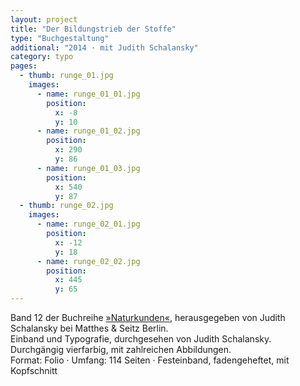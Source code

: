 ```yaml
---
layout: project
title: "Der Bildungstrieb der Stoffe"
type: "Buchgestaltung"
additional: "2014 · mit Judith Schalansky"
category: typo
pages:
  - thumb: runge_01.jpg
    images:
      - name: runge_01_01.jpg
        position:
          x: -8
          y: 10
      - name: runge_01_02.jpg
        position:
          x: 290
          y: 86
      - name: runge_01_03.jpg
        position:
          x: 540
          y: 87
  - thumb: runge_02.jpg
    images:
      - name: runge_02_01.jpg
        position:
          x: -12
          y: 18
      - name: runge_02_02.jpg
        position:
          x: 445
          y: 65
---
```

Band 12 der Buchreihe [»Naturkunden«](http://www.naturkunden.de), herausgegeben von Judith Schalansky bei Matthes & Seitz Berlin.  
Einband und Typografie, durchgesehen von Judith Schalansky. Durchgängig vierfarbig, mit zahlreichen Abbildungen.  
Format: Folio · Umfang: 114 Seiten · Festeinband, fadengeheftet, mit Kopfschnitt
